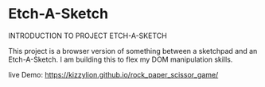 # Etch-A-Sketch

INTRODUCTION TO PROJECT ETCH-A-SKETCH

This project is a browser version of something between a sketchpad and an Etch-A-Sketch. I am building this to flex my DOM manipulation skills.

live Demo: https://kizzylion.github.io/rock_paper_scissor_game/
